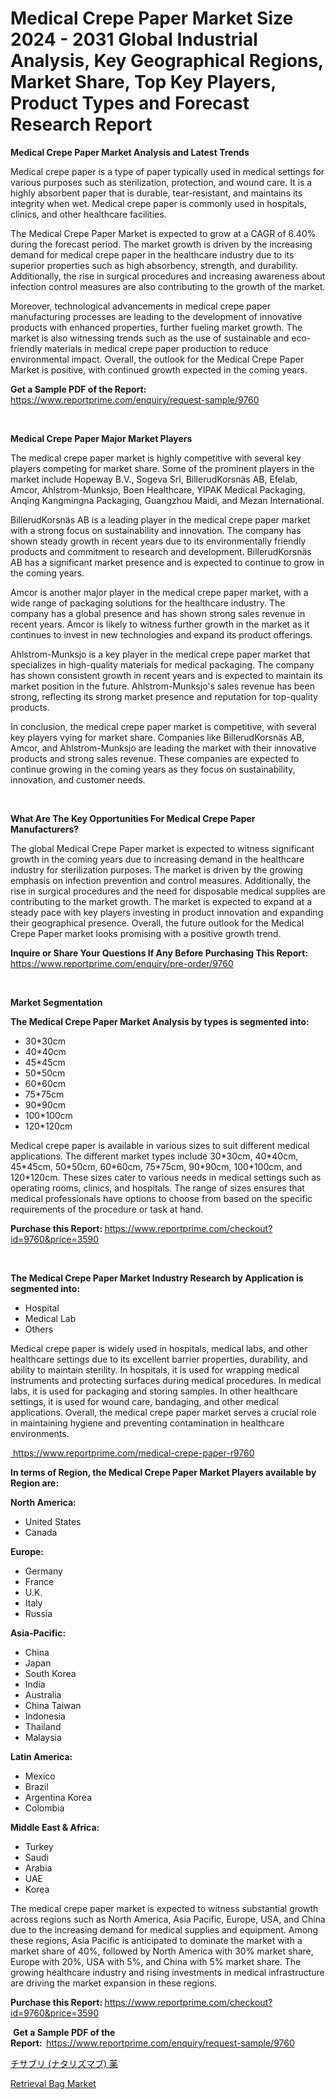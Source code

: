 <p><h1>Medical Crepe Paper Market Size 2024 - 2031 Global Industrial Analysis, Key Geographical Regions, Market Share, Top Key Players, Product Types and Forecast Research Report</h1></p><p><strong>Medical Crepe Paper Market Analysis and Latest Trends</strong></p>
<p><p>Medical crepe paper is a type of paper typically used in medical settings for various purposes such as sterilization, protection, and wound care. It is a highly absorbent paper that is durable, tear-resistant, and maintains its integrity when wet. Medical crepe paper is commonly used in hospitals, clinics, and other healthcare facilities.</p><p>The Medical Crepe Paper Market is expected to grow at a CAGR of 6.40% during the forecast period. The market growth is driven by the increasing demand for medical crepe paper in the healthcare industry due to its superior properties such as high absorbency, strength, and durability. Additionally, the rise in surgical procedures and increasing awareness about infection control measures are also contributing to the growth of the market.</p><p>Moreover, technological advancements in medical crepe paper manufacturing processes are leading to the development of innovative products with enhanced properties, further fueling market growth. The market is also witnessing trends such as the use of sustainable and eco-friendly materials in medical crepe paper production to reduce environmental impact. Overall, the outlook for the Medical Crepe Paper Market is positive, with continued growth expected in the coming years.</p></p>
<p><strong>Get a Sample PDF of the Report:&nbsp;</strong> <a href="https://www.reportprime.com/enquiry/request-sample/9760">https://www.reportprime.com/enquiry/request-sample/9760</a></p>
<p>&nbsp;</p>
<p><strong>Medical Crepe Paper Major Market Players</strong></p>
<p><p>The medical crepe paper market is highly competitive with several key players competing for market share. Some of the prominent players in the market include Hopeway B.V., Sogeva Srl, BillerudKorsnäs AB, Efelab, Amcor, Ahlstrom-Munksjo, Boen Healthcare, YIPAK Medical Packaging, Anqing Kangmingna Packaging, Guangzhou Maidi, and Mezan International.</p><p>BillerudKorsnäs AB is a leading player in the medical crepe paper market with a strong focus on sustainability and innovation. The company has shown steady growth in recent years due to its environmentally friendly products and commitment to research and development. BillerudKorsnäs AB has a significant market presence and is expected to continue to grow in the coming years.</p><p>Amcor is another major player in the medical crepe paper market, with a wide range of packaging solutions for the healthcare industry. The company has a global presence and has shown strong sales revenue in recent years. Amcor is likely to witness further growth in the market as it continues to invest in new technologies and expand its product offerings.</p><p>Ahlstrom-Munksjo is a key player in the medical crepe paper market that specializes in high-quality materials for medical packaging. The company has shown consistent growth in recent years and is expected to maintain its market position in the future. Ahlstrom-Munksjo's sales revenue has been strong, reflecting its strong market presence and reputation for top-quality products.</p><p>In conclusion, the medical crepe paper market is competitive, with several key players vying for market share. Companies like BillerudKorsnäs AB, Amcor, and Ahlstrom-Munksjo are leading the market with their innovative products and strong sales revenue. These companies are expected to continue growing in the coming years as they focus on sustainability, innovation, and customer needs.</p></p>
<p>&nbsp;</p>
<p><strong>What Are The Key Opportunities For Medical Crepe Paper Manufacturers?</strong></p>
<p><p>The global Medical Crepe Paper market is expected to witness significant growth in the coming years due to increasing demand in the healthcare industry for sterilization purposes. The market is driven by the growing emphasis on infection prevention and control measures. Additionally, the rise in surgical procedures and the need for disposable medical supplies are contributing to the market growth. The market is expected to expand at a steady pace with key players investing in product innovation and expanding their geographical presence. Overall, the future outlook for the Medical Crepe Paper market looks promising with a positive growth trend.</p></p>
<p><strong>Inquire or Share Your Questions If Any Before Purchasing This Report:</strong> <a href="https://www.reportprime.com/enquiry/pre-order/9760">https://www.reportprime.com/enquiry/pre-order/9760</a></p>
<p>&nbsp;</p>
<p><strong>Market Segmentation</strong></p>
<p><strong>The Medical Crepe Paper Market Analysis by types is segmented into:</strong></p>
<p><ul><li>30*30cm</li><li>40*40cm</li><li>45*45cm</li><li>50*50cm</li><li>60*60cm</li><li>75*75cm</li><li>90*90cm</li><li>100*100cm</li><li>120*120cm</li></ul></p>
<p><p>Medical crepe paper is available in various sizes to suit different medical applications. The different market types include 30*30cm, 40*40cm, 45*45cm, 50*50cm, 60*60cm, 75*75cm, 90*90cm, 100*100cm, and 120*120cm. These sizes cater to various needs in medical settings such as operating rooms, clinics, and hospitals. The range of sizes ensures that medical professionals have options to choose from based on the specific requirements of the procedure or task at hand.</p></p>
<p><strong>Purchase this Report:&nbsp;</strong><a href="https://www.reportprime.com/checkout?id=9760&price=3590">https://www.reportprime.com/checkout?id=9760&price=3590</a></p>
<p>&nbsp;</p>
<p><strong>The Medical Crepe Paper Market Industry Research by Application is segmented into:</strong></p>
<p><ul><li>Hospital</li><li>Medical Lab</li><li>Others</li></ul></p>
<p><p>Medical crepe paper is widely used in hospitals, medical labs, and other healthcare settings due to its excellent barrier properties, durability, and ability to maintain sterility. In hospitals, it is used for wrapping medical instruments and protecting surfaces during medical procedures. In medical labs, it is used for packaging and storing samples. In other healthcare settings, it is used for wound care, bandaging, and other medical applications. Overall, the medical crepe paper market serves a crucial role in maintaining hygiene and preventing contamination in healthcare environments.</p></p>
<p><a href="https://www.reportprime.com/medical-crepe-paper-r9760">&nbsp;https://www.reportprime.com/medical-crepe-paper-r9760</a></p>
<p><strong>In terms of Region, the Medical Crepe Paper Market Players available by Region are:</strong></p>
<p>
    <p> <strong> North America: </strong>
        <ul>
            <li>United States</li>
            <li>Canada</li>
        </ul>
        </p> 
    <p> <strong> Europe: </strong>
        <ul>
            <li>Germany</li>
            <li>France</li>
            <li>U.K.</li>
            <li>Italy</li>
            <li>Russia</li>
        </ul>
        </p> 
    <p> <strong> Asia-Pacific: </strong>
        <ul>
            <li>China</li>
            <li>Japan</li>
            <li>South Korea</li>
            <li>India</li>
            <li>Australia</li>
            <li>China Taiwan</li>
            <li>Indonesia</li>
            <li>Thailand</li>
            <li>Malaysia</li>
        </ul>
        </p> 
    <p> <strong> Latin America: </strong>
        <ul>
            <li>Mexico</li>
            <li>Brazil</li>
            <li>Argentina Korea</li>
            <li>Colombia</li>
        </ul>
        </p> 
    <p> <strong> Middle East & Africa: </strong>
        <ul>
            <li>Turkey</li>
            <li>Saudi</li>
            <li>Arabia</li>
            <li>UAE</li>
            <li>Korea</li>
        </ul>
    </p>
    </p>
<p><p>The medical crepe paper market is expected to witness substantial growth across regions such as North America, Asia Pacific, Europe, USA, and China due to the increasing demand for medical supplies and equipment. Among these regions, Asia Pacific is anticipated to dominate the market with a market share of 40%, followed by North America with 30% market share, Europe with 20%, USA with 5%, and China with 5% market share. The growing healthcare industry and rising investments in medical infrastructure are driving the market expansion in these regions.</p></p>
<p><strong>Purchase this Report: </strong><a href="https://www.reportprime.com/checkout?id=9760&price=3590">https://www.reportprime.com/checkout?id=9760&price=3590</a></p>
<p>&nbsp;<strong>Get a Sample PDF of the Report:&nbsp;&nbsp;</strong><a href="https://www.reportprime.com/enquiry/request-sample/9760">https://www.reportprime.com/enquiry/request-sample/9760</a></p>
<p><strong></strong></p>
<p><p><a href="https://github.com/DwightHuels1/Market-Research-Report-List-3/blob/main/860756085654.md">チサブリ (ナタリズマブ) 薬</a></p><p><a href="https://github.com/BraidenLucas2019/Market-Research-Report-List-1/blob/main/retrieval-bag-market.md">Retrieval Bag Market</a></p></p>
